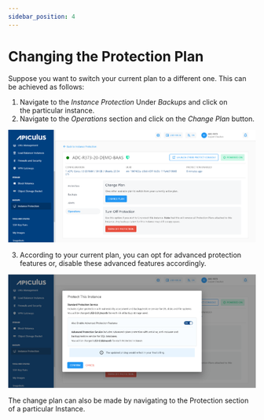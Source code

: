 ```yaml
---
sidebar_position: 4
---
```

# Changing the Protection Plan

Suppose you want to switch your current plan to a different one. This can be achieved as follows:

1. Navigate to the _Instance Protection_ Under _Backups_ and click on the particular instance.
2. Navigate to the _Operations_ section and click on the _Change Plan_ button.

![Changing the Protection Plan](img/ChangingtheProtectionPlan1.png)

3. According to your current plan, you can opt for advanced protection features or, disable these advanced features accordingly.

![Changing the Protection Plan](img/ChangingtheProtectionPlan2.png)

The change plan can also be made by navigating to the Protection section of a particular Instance.

